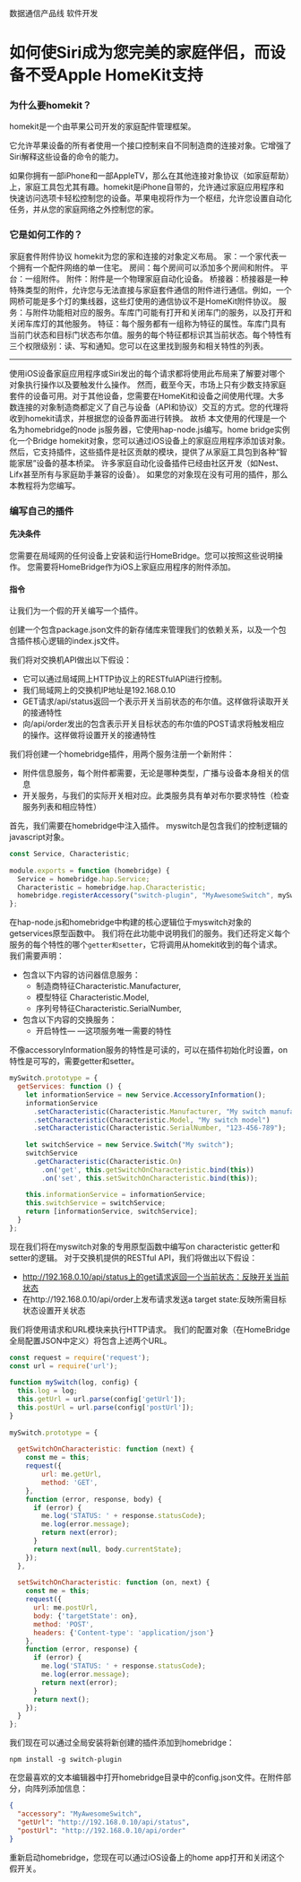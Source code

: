 数据通信产品线
软件开发






# 如何使Siri成为您完美的家庭伴侣，而设备不受Apple HomeKit支持

### 为什么要homekit？

homekit是一个由苹果公司开发的家庭配件管理框架。

它允许苹果设备的所有者使用一个接口控制来自不同制造商的连接对象。它增强了Siri解释这些设备的命令的能力。

如果你拥有一部iPhone和一部AppleTV，那么在其他连接对象协议（如家庭帮助）上，家庭工具包尤其有趣。homekit是iPhone自带的，允许通过家庭应用程序和快速访问选项卡轻松控制您的设备。苹果电视将作为一个枢纽，允许您设置自动化任务，并从您的家庭网络之外控制您的家。

### 它是如何工作的？

家庭套件附件协议
homekit为您的家和连接的对象定义布局。
家：一个家代表一个拥有一个配件网络的单一住宅。
房间：每个房间可以添加多个房间和附件。
平台：一组附件。
附件：附件是一个物理家庭自动化设备。
桥接器：桥接器是一种特殊类型的附件，允许您与无法直接与家庭套件通信的附件进行通信。例如，一个网桥可能是多个灯的集线器，这些灯使用的通信协议不是HomeKit附件协议。
服务：与附件功能相对应的服务。车库门可能有打开和关闭车门的服务，以及打开和关闭车库灯的其他服务。
特征：每个服务都有一组称为特征的属性。车库门具有当前门状态和目标门状态布尔值。服务的每个特征都标识其当前状态。每个特性有三个权限级别：读、写和通知。您可以在这里找到服务和相关特性的列表。

---------------------------------------------
使用iOS设备家庭应用程序或Siri发出的每个请求都将使用此布局来了解要对哪个对象执行操作以及要触发什么操作。
然而，截至今天，市场上只有少数支持家庭套件的设备可用。对于其他设备，您需要在HomeKit和设备之间使用代理。大多数连接的对象制造商都定义了自己与设备（API和协议）交互的方式。您的代理将收到homekit请求，并根据您的设备界面进行转换。
故桥
本文使用的代理是一个名为homebridge的node js服务器，它使用hap-node.js编写。home bridge实例化一个Bridge homekit对象，您可以通过iOS设备上的家庭应用程序添加该对象。然后，它支持插件，这些插件是社区贡献的模块，提供了从家庭工具包到各种“智能家居”设备的基本桥梁。
许多家庭自动化设备插件已经由社区开发（如Nest、Lifx甚至所有与家庭助手兼容的设备）。
如果您的对象现在没有可用的插件，那么本教程将为您编写。


### 编写自己的插件

#### 先决条件
您需要在局域网的任何设备上安装和运行HomeBridge。您可以按照这些说明操作。
您需要将HomeBridge作为iOS上家庭应用程序的附件添加。

#### 指令
让我们为一个假的开关编写一个插件。

创建一个包含package.json文件的新存储库来管理我们的依赖关系，以及一个包含插件核心逻辑的index.js文件。

我们将对交换机API做出以下假设：
- 它可以通过局域网上HTTP协议上的RESTfulAPI进行控制。
- 我们局域网上的交换机IP地址是192.168.0.10
- GET请求/api/status返回一个表示开关当前状态的布尔值。这样做将读取开关的接通特性
- 向/api/order发出的包含表示开关目标状态的布尔值的POST请求将触发相应的操作。这样做将设置开关的接通特性

我们将创建一个homebridge插件，用两个服务注册一个新附件：
- 附件信息服务，每个附件都需要，无论是哪种类型，广播与设备本身相关的信息
- 开关服务，与我们的实际开关相对应。此类服务具有单对布尔要求特性（检查服务列表和相应特性）

首先，我们需要在homebridge中注入插件。
myswitch是包含我们的控制逻辑的javascript对象。

```javascript
const Service, Characteristic;
 
module.exports = function (homebridge) {
  Service = homebridge.hap.Service;
  Characteristic = homebridge.hap.Characteristic;
  homebridge.registerAccessory("switch-plugin", "MyAwesomeSwitch", mySwitch);
};
```

在hap-node.js和homebridge中构建的核心逻辑位于myswitch对象的getservices原型函数中。
我们将在此功能中说明我们的服务。我们还将定义每个服务的每个特性的哪个`getter和setter`，它将调用从homekit收到的每个请求。
我们需要声明：
- 包含以下内容的访问器信息服务：
	- 制造商特征Characteristic.Manufacturer,
	- 模型特征  Characteristic.Model,
	- 序列号特征Characteristic.SerialNumber,
- 包含以下内容的交换服务：
	- 开启特性— —这项服务唯一需要的特性

不像accessoryInformation服务的特性是可读的，可以在插件初始化时设置，on特性是可写的，需要getter和setter。

```javascript
mySwitch.prototype = {
  getServices: function () {
    let informationService = new Service.AccessoryInformation();
    informationService
      .setCharacteristic(Characteristic.Manufacturer, "My switch manufacturer")
      .setCharacteristic(Characteristic.Model, "My switch model")
      .setCharacteristic(Characteristic.SerialNumber, "123-456-789");
 
    let switchService = new Service.Switch("My switch");
    switchService
      .getCharacteristic(Characteristic.On)
        .on('get', this.getSwitchOnCharacteristic.bind(this))
        .on('set', this.setSwitchOnCharacteristic.bind(this));
 
    this.informationService = informationService;
    this.switchService = switchService;
    return [informationService, switchService];
  }
};
```

现在我们将在myswitch对象的专用原型函数中编写on characteristic getter和setter的逻辑。
对于交换机提供的RESTful API，我们将做出以下假设：

- http://192.168.0.10/api/status上的get请求返回一个当前状态：反映开关当前状态
- 在http://192.168.0.10/api/order上发布请求发送a target state:反映所需目标状态设置开关状态

我们将使用请求和URL模块来执行HTTP请求。
我们的配置对象（在HomeBridge全局配置JSON中定义）将包含上述两个URL。


```javascript
const request = require('request');
const url = require('url');
 
function mySwitch(log, config) {
  this.log = log;
  this.getUrl = url.parse(config['getUrl']);
  this.postUrl = url.parse(config['postUrl']);
}
 
mySwitch.prototype = {
 
  getSwitchOnCharacteristic: function (next) {
    const me = this;
    request({
        url: me.getUrl,
        method: 'GET',
    }, 
    function (error, response, body) {
      if (error) {
        me.log('STATUS: ' + response.statusCode);
        me.log(error.message);
        return next(error);
      }
      return next(null, body.currentState);
    });
  },
   
  setSwitchOnCharacteristic: function (on, next) {
    const me = this;
    request({
      url: me.postUrl,
      body: {'targetState': on},
      method: 'POST',
      headers: {'Content-type': 'application/json'}
    },
    function (error, response) {
      if (error) {
        me.log('STATUS: ' + response.statusCode);
        me.log(error.message);
        return next(error);
      }
      return next();
    });
  }
};
```
我们现在可以通过全局安装将新创建的插件添加到homebridge：

`npm install -g switch-plugin`

在您最喜欢的文本编辑器中打开homebridge目录中的config.json文件。在附件部分，向阵列添加信息：
```json
{
  "accessory": "MyAwesomeSwitch",
  "getUrl": "http://192.168.0.10/api/status",
  "postUrl": "http://192.168.0.10/api/order"
}
```
重新启动homebridge，您现在可以通过iOS设备上的home app打开和关闭这个假开关。

